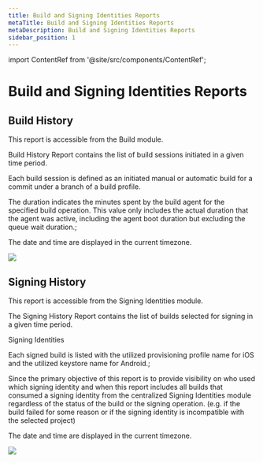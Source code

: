 ```yaml
---
title: Build and Signing Identities Reports
metaTitle: Build and Signing Identities Reports
metaDescription: Build and Signing Identities Reports
sidebar_position: 1
---
```


import ContentRef from '@site/src/components/ContentRef';

# Build and Signing Identities Reports

## Build History

This report is accessible from the Build module.

Build History Report contains the list of build sessions initiated in a given time period.

Each build session is defined as an initiated manual or automatic build for a commit under a branch of a build profile.

The duration indicates the minutes spent by the build agent for the specified build operation. This value only includes the actual duration that the agent was active, including the agent boot duration but excluding the queue wait duration.;

The date and time are displayed in the current timezone.

![](<https://cdn.appcircle.io/docs/assets/image (11).png>)

## Signing History

This report is accessible from the Signing Identities module.

The Signing History Report contains the list of builds selected for signing in a given time period.

<ContentRef url="/signing-identities/">Signing Identities</ContentRef>

Each signed build is listed with the utilized provisioning profile name for iOS and the utilized keystore name for Android.;

Since the primary objective of this report is to provide visibility on who used which signing identity and when this report includes all builds that consumed a signing identity from the centralized Signing Identities module regardless of the status of the build or the signing operation. (e.g. if the build failed for some reason or if the signing identity is incompatible with the selected project)

The date and time are displayed in the current timezone.

![](<https://cdn.appcircle.io/docs/assets/image (12).png>)

